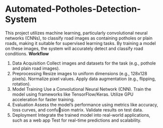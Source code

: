 # Automated-Potholes-Detection-System
This project utilizes machine learning, particularly convolutional neural networks  (CNNs), to classify road images as containing potholes or plain roads, making it suitable for supervised learning tasks. By training a model on these images, the system will accurately detect and classify road conditions.
**Workflow**
1. Data Acquisition
   Collect images and datasets for the task (e.g., pothole and plain road images).
3. Preprocessing
   Resize images to uniform dimensions (e.g., 128x128 pixels).
   Normalize pixel values.
   Apply data augmentation (e.g., flipping, rotation).
5. Model Training
   Use a Convolutional Neural Network (CNN).
   Train the model using frameworks like TensorFlow/Keras.
   Utilize GPU acceleration for faster training.
7. Evaluation
   Assess the model’s performance using metrics like accuracy, loss curves, and confusion matrix.
   Validate results on test data.
9. Deployment
   Integrate the trained model into real-world applications, such as a web app
   Test for real-time predictions and scalability.

